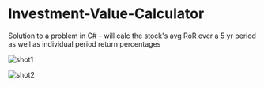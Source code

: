 # Investment-Value-Calculator
Solution to a problem in C# - will calc the stock's avg RoR over a 5 yr period as well as individual period return percentages


![shot1](https://user-images.githubusercontent.com/16614357/94292101-20a6e180-ff22-11ea-8cd6-f3cd6611f545.jpg)

![shot2](https://user-images.githubusercontent.com/16614357/94292110-23093b80-ff22-11ea-99c6-b9b8706fb5d9.jpg)

